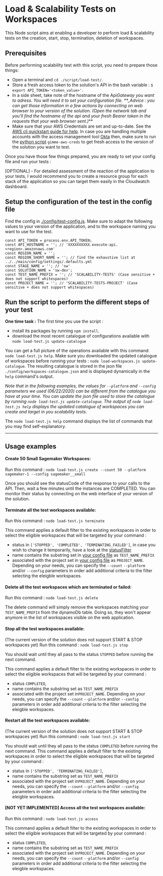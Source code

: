 # Load & Scalability Tests on Workspaces

This Node script aims at enabling a developer to perform load & scalability tests on the creation, start, stop, termination, deletion of workspaces.

## Prerequisites

Before performing scalability test with this script, you need to prepare those things:

- Open a terminal and `cd ./script/load-test/`.
- Store a fresh access token to the solution's API in the bash variable : `$ export API_TOKEN='<token_value>'`.
- In a side sheet, take note of the hostname of the Api*Gateway you want to adress. You will need it to set your configuration file.
  \*\*\_Advice : you can get those information in a few actions by connecting on web browser to your version of the solution. (Open the network tab and you'll find the hostname of the api and your fresh Bearer token in the requests that your web browser sent.)*\*\*
- Make sure that your AWS Credentials are set and up-to-date. See the [AWS cli quickstart guide for help](https://docs.aws.amazon.com/cli/latest/userguide/cli-configure-quickstart.html). In case you are handling multiple accounts with the access management tool [Okta](https://www.okta.com) then, make sure to run the [python script](https://github.com/Nike-Inc/gimme-aws-creds) `gimme-aws-creds` to get fresh access to the version of the solution you want to test.

Once you have those few things prepared, you are ready to set your config file and run your tests :

[OPTIONAL] - For detailed assessment of the reaction of the application to your tests, I would recommend you to create a resource group for each stack of the application so you can target them easily in the Cloudwatch dashboard.

## Setup the configuration of the test in the config file

Find the config in [./config/test-config.js](./config/test-config.js).
Make sure to adapt the following values to your version of the application, and to the workspace naming you want to use for the test.

```
const API_TOKEN = process.env.API_TOKEN;
const API_HOSTNAME = ''; // 'XXXXXXXXXX.execute-api.<region>.amazonaws.com'
const REGION_NAME = '';
const REGION_SHORT_NAME = ''; // find the exhaustive list at ../../main/config/settings/.defaults.yml
const STAGE_NAME = ''; // 'sw'
const SOLUTION_NAME = 'sw-dev';
const TEST_NAME_PREFIX = ''; // 'SCALABILITY-TESTS' (Case sensitive + does not support whitespaces)
const PROJECT_NAME = ''; // 'SCALABILITY-TESTS-PROJECT' (Case sensitive + does not support whitespaces)
```

## Run the script to perform the different steps of your test

**One time task :**
The first time you use the script :

- install its packages by running `npm install`.
- download the most recent catalogue of configurations available with `node load-test.js update-catalogue`

You can get a full picture of the operations available with this command: `node load-test.js help`.
Make sure you downloaded the updated catalogue of workspaces before running your tests : `node load-workspaces.js update-catalogue`.
The resulting catalogue is stored in the json file `./config/workspaces-catalogue.json` and is displayed dynamically in the `help` command's output.

_Note that in the following examples, the values for `--platform` and `--config` parameters we used (06/22/2020) can be different from the catalogue you have at your time._
_You can update the json file used to store the catalogue by running `node load-test.js update-catalogue`._
_The output of `node load-test.js help` displays the updated catalogue of workspaces you can create and target in you scalability tests._

The `node load-test.js help` command displays the list of commands that you may find self-explanatory.

---

## Usage examples

#### Create 50 Small Sagemaker Workspaces:

Run this command : `node load-test.js create --count 50 --platform sagemaker-1 --config sagemaker__small`

Once you should see the statusCode of the response to your calls to the API. Then, wait a few minutes until the instances are COMPLETED.
You can monitor their status by connecting on the web interface of your version of the solution.

#### Terminate all the test workspaces available:

Run this command : `node load-test.js terminate`

This command applies a default filter to the existing workspaces in order to select the eligible workspaces that will be targeted by your command :

- status in `['STOPPED', 'COMPLETED', 'TERMINATING_FAILED']`, in case you wish to change it temporarily, have a look at the [statusFilter](./load-test.js#L250)
- name contains the substring set in [your config file](./config/test-config.js) as `TEST_NAME_PREFIX`
- associated with the project set in [your config file](./config/test-config.js) as `PROJECT_NAME`.
  Depending on your needs, you can specify the `--count` `--platform` and/or `--config` parameters in order add additional criteria to the filter selecting the eleigble workspaces.

#### Delete all the test workspaces which are terminated or failed:

Run this command : `node load-test.js delete`

The delete command will simply remove the workspaces matching your `TEST_NAME_PREFIX` from the dynamoDb table. Doing so, they won't appear anymore in the list of workspaces visible on the web application.

#### Stop all the test workspaces available:

(The current version of the solution does not support START & STOP workspaces yet)
Run this command : `node load-test.js stop`

You should wait until they all pass to the status `STOPPED` before running the next command.

This command applies a default filter to the existing workspaces in order to select the eligible workspaces that will be targeted by your command :

- status `COMPLETED`,
- name contains the substring set as `TEST_NAME_PREFIX`
- associated with the project set in`PROJECT_NAME`.
  Depending on your needs, you can specify the `--count` `--platform` and/or `--config` parameters in order add additional criteria to the filter selecting the eleigble workspaces.

#### Restart all the test workspaces available:

(The current version of the solution does not support START & STOP workspaces yet)
Run this command : `node load-test.js start`

You should wait until they all pass to the status `COMPLETED` before running the next command.
This command applies a default filter to the existing workspaces in order to select the eligible workspaces that will be targeted by your command :

- status in `['STOPPED', 'TERMINATING_FAILED']`,
- name contains the substring set as `TEST_NAME_PREFIX`
- associated with the project set in`PROJECT_NAME`.
  Depending on your needs, you can specify the `--count` `--platform` and/or `--config` parameters in order add additional criteria to the filter selecting the eleigble workspaces.

#### [NOT YET IMPLEMENTED] Access all the test workspaces available:

Run this command : `node load-test.js access`

This command applies a default filter to the existing workspaces in order to select the eligible workspaces that will be targeted by your command :

- status `COMPLETED`,
- name contains the substring set as `TEST_NAME_PREFIX`
- associated with the project set in`PROJECT_NAME`.
  Depending on your needs, you can specify the `--count` `--platform` and/or `--config` parameters in order add additional criteria to the filter selecting the eleigble workspaces.
